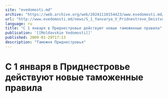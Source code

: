 ```yaml
---
site: "evedomosti.md"
archive: "https://web.archive.org/web/20241110154423/www.evedomosti.md/news/S_1_Yanvarya_V_Pridnestrove_Deistvuyut_Novye_Tamozhennye_Pravila"
url: "http://www.evedomosti.md/news/S_1_Yanvarya_V_Pridnestrove_Deistvuyut_Novye_Tamozhennye_Pravila"
language: ru
title: "С 1 января в Приднестровье действуют новые таможенные правила"
publication: '[[Moldavskie Vedomosti]]'
published: 2009-01-29T17:13
description: "Таможня Приднестровья"
---
```


# С 1 января в Приднестровье действуют новые таможенные правила

